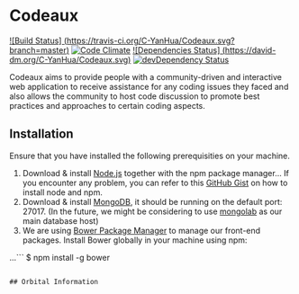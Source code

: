 # Codeaux

[![Build Status] (https://travis-ci.org/C-YanHua/Codeaux.svg?branch=master)](https://travis-ci.org/C-YanHua/Codeaux)
[![Code Climate](https://codeclimate.com/github/C-YanHua/Codeaux/badges/gpa.svg)](https://codeclimate.com/github/C-YanHua/Codeaux)
[![Dependencies Status] (https://david-dm.org/C-YanHua/Codeaux.svg)](https://david-dm.org/C-YanHua/Codeaux)
[![devDependency Status](https://david-dm.org/C-YanHua/Codeaux/dev-status.svg)](https://david-dm.org/C-YanHua/Codeaux#info=devDependencies)

Codeaux aims to provide people with a community-driven and interactive web application to receive assistance for any coding issues they faced and also allows the community to host code discussion to promote best practices and approaches to certain coding aspects.

## Installation

Ensure that you have installed the following prerequisities on your machine.

1. Download & install [Node.js](http://www.nodejs.org/download/) together with the npm package manager...
If you encounter any problem, you can refer to this [GitHub Gist](https://gist.github.com/isaacs/579814) on how to install node and npm.
2. Download & install [MongoDB](http://www.mongodb.org/downloads), it should be running on the default port: 27017. (In the future, we might be considering to use [mongolab](https://mongolab.com/) as our main database host)
3. We are using [Bower Package Manager](http://bower.io/) to manage our front-end packages. Install Bower globally in your machine using npm:

...```
$ npm install -g bower
```

## Orbital Information